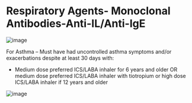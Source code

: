 # Respiratory Agents- Monoclonal Antibodies-Anti-IL/Anti-IgE 

![image](https://user-images.githubusercontent.com/122046056/227433455-2fadfe87-7e54-49ee-ac9b-948365e31d17.png)

For Asthma – Must have had uncontrolled asthma symptoms and/or exacerbations despite at least 30 days with:   
- Medium dose preferred ICS/LABA inhaler for 6 years and older OR medium dose preferred ICS/LABA inhaler with tiotropium or high dose ICS/LABA inhaler if 12 years and older  

![image](https://user-images.githubusercontent.com/122046056/227433534-5412a085-fea5-49bc-b2ee-4c82dfccc413.png)


